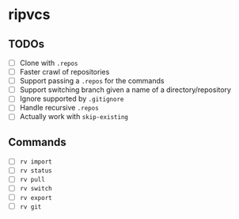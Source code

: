 # ripvcs

## TODOs

- [ ] Clone with `.repos`
- [ ] Faster crawl of repositories
- [ ] Support passing a `.repos` for the commands
- [ ] Support switching branch given a name of a directory/repository
- [ ] Ignore supported by `.gitignore`
- [ ] Handle recursive `.repos`
- [ ] Actually work with `skip-existing`

## Commands

- [ ] `rv import`
- [ ] `rv status `
- [ ] `rv pull`
- [ ] `rv switch`
- [ ] `rv export`
- [ ] `rv git`
